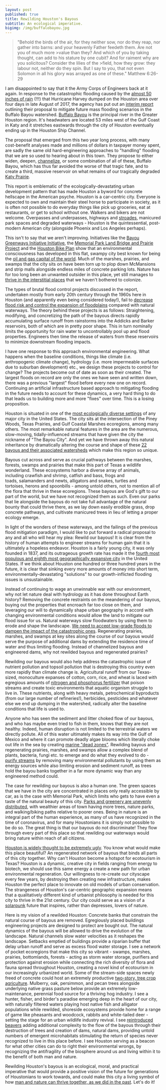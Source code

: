 ```yaml
---
layout: post
published: true
title: Rewilding Houston's Bayous
subtitle: An ecological imperative.
bigimg: /img/buffalobayou.jpg
---
```


>"Behold the birds of the air, for they neither sow, nor do they reap, nor gather into barns: and your heavenly Father feedeth them. Are not you of much more >value than they? And which of you by taking thought, can add to his stature by one cubit? And for raiment why are you solicitous? Consider the lilies of the >field, how they grow: they labour not, neither do they spin. But I say to you, that not even Solomon in all his glory was arrayed as one of these."
>Matthew 6:26-29

I am disappointed to say that it the Army Corps of Engineers back at it again. In response to the catastrophic flooding caused by the [almost 50 inches of rain](https://www.climate.gov/news-features/event-tracker/reviewing-hurricane-harveys-catastrophic-rain-and-flooding) (!!!) that Hurricane Harvey dumped on the Houston area over four days in late August of 2017, the agency has put out an [interim report](https://www.swg.usace.army.mil/Missions/Projects/BBTRS/) outlining their proposal to mitigate future mass flooding scenarios in the Buffalo Bayou watershed. [Buffalo Bayou](https://buffalobayou.org/) is the principal river in the Greater Houston region. It's headwaters are located 53 miles west of the Gulf Coast in Katy and it stretches eastwards through the city of Houston eventually ending up in the Houston Ship Channel.

The proposal that emerged from this two year long process, with many cost-benefit analyses made and millions of dollars in taxpayer money spent, are sadly the same old hard-engineering approaches to "handling" flooding that we are so used to hearing about in this town. They propose to either widen, deepen, [channelize](https://en.wikipedia.org/wiki/River_engineering#Channelization), or some combination of all of these, Buffalo Bayou, which has thus far avoided the worse of that tragic fate, and to create a third, massive reservoir on what remains of our tragically degraded [Katy Prairie](https://www.katyprairie.org/).

This report is emblematic of the ecologically-devastating urban development pattern that has made Houston a byword for concrete hellscape in the American psyche. Houston is a car-centric city. Everyone is expected to own and maintain their steel horse to participate in society, as it is often not possible to do everyday things like pick up groceries, eat at restaurants, or get to school without one. Walkers and bikers are not welcome. Overpasses and underpasses, highways and [stroades](https://www.strongtowns.org/journal/2018/3/1/whats-a-stroad-and-why-does-it-matter), manicured park spaces and degraded waterways - Houston is the quintessential, post-modern American city (alongside Phoenix and Los Angeles perhaps).

This isn't to say that we aren't improving. Initiatives like the [Bayou Greenways Initiative Initiative](https://houstonparksboard.org/about/bayou-greenways-2020), the [Memorial Park Land Bridge and Prairie Project](https://www.memorialparkconservancy.org/discover/master-plan/land-bridge-prairie-restoration-project/) and the [Houston Bike Plan](https://houstonbikeplan.org/) show that an environmental consciousness has developed in this flat, swampy city best known for being the [oil and gas capital of the world](https://www.forbes.com/sites/uhenergy/2018/08/22/proximity-counts-how-houston-dominates-the-oil-industry/). Much of the marshes, prairies, and swamps that the city sits on have been torn up to plop down McMansions and strip malls alongside endless miles of concrete parking lots. Nature has for too long been an unwanted outsider in this place, yet still manages to [thrive in the interstitial places](https://valerio.substack.com/p/2020-07-30-beyond-sustainability-and-towards-antifragility) that we haven't bothered to colonize.

The types of brutal flood control projects discussed in the report, undertaken mostly from early 20th century through the 1960s here in Houston (and apparently even being considered today!), fail to [decrease flood risk and control the expansion of floodplains](https://onlinelibrary.wiley.com/doi/full/10.1111/jfr3.12604) compared with natural waterways. The theory behind these projects is as follows: Straightening, modifying, and concretizing the path of the bayous directs rapidly accumulating surface runoff from rainstorms into the Addicks and Barker reservoirs, both of which are in pretty poor shape. This in turn nominally limits the opportunity for rain water to uncontrollably pool up and flood properties. Engineers then time the release of waters from these reservoirs to minimize downstream flooding impacts.

I have one response to this approach environmental engineering. What happens when the baseline conditions, things like climate (i.e. anthropogenic climate change), hydrology (i.e. more impermeable surfaces due to suburban development) etc., we design these projects to control for change? The projects become out of date as soon as their created. The largest floods on record are only the ones we have seen and written down, there was a previous "largest" flood before every new one on record. Continuing an artificial infrastructure based approach to mitigating flooding in the future needs to account for these dynamics, a very hard thing to do that leads us to building more and more "fixes" over time. This is a losing proposition.

Houston is situated in one of the [most ecologically diverse settings](https://houstonwilderness.org/about-ecoregions) of any major city in the United States. The city sits at the intersection of the Piney Woods, Texas Prairies, and Gulf Coastal Marshes ecoregions, among many others. The most remarkable natural features in the area are the numerous, slow-moving, tidally-influenced streams that have given the city the nickname of "The Bayou City". And yet we have thrown away this natural inheritance by dramatically altering the course and shape of these [22 bayous and their associated watersheds](https://www.bayoupreservation.org/Bayous) which make this region so unique.

Bayous cut across and serve as crucial pathways between the marshes, forests, swamps and prairies that make this part of Texas a wildlife wonderland. These ecosystems harbor a diverse array of animals, including crawfish and shrimp, catfish and bass, frogs and toads, salamanders and newts, alligators and snakes, turtles and tortoises, herons and spoonbills - among untold others, not to mention all of the flora that thrive in these ecoregions. These bayous are God's gift to our part of the world, but we have not recognized them as such. Even our parks that lie alongside the bayous do not take full advantage of the natural bounty that could thrive there, as we lay down easily erodible grass, drop concrete pathways, and cultivate manicured trees in lieu of letting a proper ecology emerge.

In light of the wonders of these waterways, and the failings of the previous flood mitigation paradigm, I would like to put forward a radical proposal to any and all who will hear my plea: Rewild our bayous! It is clear from the history of human attempts to engineer streams for human gain that it is ultimately a hopeless endeavor. Houston is a fairly young city, it was only founded in 1837, and its outrageous growth rate has made it the [fourth most populous and eighth most geographically expansive city](https://en.wikipedia.org/wiki/Houston) in the United States. If we think about Houston one hundred or three hundred years in the future, it is clear that sinking every more amounts of money into short term, environmentally-devastating "solutions" to our growth-inflicted flooding issues is unsustainable.

Instead of continuing to wage an unwinnable war with our environment, why not let nature deal with hydrology as it has done throughout Earth history? Removing the concrete restraints on the meandering of our bayous, buying out the properties that encroach far too close on them, and leveraging our will to dynamically shape urban geography in accord with changing environmental conditions would allow the land to mitigate our flood issue for us. Natural waterways slow floodwaters by using them to erode and shape the landscape. [We need to accept low-grade floods to dampen the impact of the catastrophic ones](https://www.americanrivers.org/threats-solutions/restoring-damaged-rivers/benefits-of-restoring-floodplains/). Regenerating prairies, marshes, and swamps at key sites along the course of our bayous would serve the purpose of additional dams by extending the residence time of water and thus limiting flooding. Instead of channelized bayous and engineered dams, why not rewilded bayous and regenerated prairies?

Rewilding our bayous would also help address the catastrophic issue of nutrient pollution and topsoil pollution that is destroying this country even more rapidly than climate change is. Agricultural runoff from our Texas-sized, monoculture expanses of cotton, corn, rice, and wheat is laced with egregious amounts of [nitrogen and phosphorus fertilizer](https://www.epa.gov/nutrientpollution/issue#:~:text=Nutrient%20pollution%20is%20one%20of,in%20the%20air%20and%20water.&text=Too%20much%20nitrogen%20and%20phosphorus%20in%20the%20water%20causes%20algae,faster%20than%20ecosystems%20can%20handle.) that poison streams and create toxic environments that aquatic organism struggle to live in. These nutrients, along with heavy metals, petrochemical byproducts (from our large number of refineries!), herbicides, pesticides and whatever else we end up dumping in the watershed, radically alter the baseline conditions that life is used to.

Anyone who has seen the sediment and litter choked flow of our bayous, and who has maybe even tried to fish in them, knows that they are not healthy. Indeed, human disruption is not limited to the terrestrial waters we directly pollute. All of this water ultimately makes its way into the Gulf of Mexico and where it can promote deadly algae blooms which literally choke out life in the sea by creating [marine "dead zones"](https://oceanservice.noaa.gov/facts/deadzone.html). Rewilding bayous and regenerating prairies, marshes, and swamps allow a complex blend of plants, bacteria, fungi etc. to emerge  and do what they evolved to do - [purify streams](https://sciencing.com/do-wetlands-purify-water-7585568.html) by removing many environmental pollutants by using them as energy sources while also limiting erosion and sediment runoff, as trees hold the bayou banks together in a far more dynamic way than any engineered method could.

The case for rewilding our bayous is also a human one. The green spaces that we have in the city are concentrated in places only really accessible by car, as is the case with Memorial Park, which limits who gets to have even a taste of the natural beauty of this city. [Parks and greenery are unevenly distributed](https://www.geographyrealm.com/gray-green-urban-divide-wealth-poverty-visible-space/), with wealthier areas of town having more trees, nature parks, and walking/biking paths relative to poorer ones. Being in nature is an integral part of the human experience, as many of us have recognized in the time of coronavirus, and for many Houstonians it is simply not possible to be do so. The great thing is that our bayous do not discriminate! They flow through every part of this place so that rewilding our waterways would bring nature within reach of all citizens.

[Houston is widely thought to be extremely ugly](https://www.houstoniamag.com/travel-and-outdoors/2013/11/houston-ugliest-city-in-the-first-world-november-2013#:~:text=A%20site%20called%20Ucityguides.com,barely%20more%20fetching%20than%20Detroit.). You know what would make this place beautiful? An regenerated network of bayous that binds all parts of this city together. Why can't Houston become a hotspot for ecotourism in Texas?  Houston is a dynamic, creative city in fields ranging from energy to biotech, we should use this same energy a create a new path for urban environmental regeneration. Our willingness to re-create our cityscape every few years, by destroying then creating new infrastructure, makes Houston the perfect place to innovate on old models of urban conservation. The strangeness of Houston's car-centric geographic expansion means that a qualitatively different kind of urbanist philosophy is needed for this city to thrive in the 21st century. Our city could serve as a vision of a [solarpunk](https://medium.com/solarpunks/solarpunk-a-reference-guide-8bcf18871965) future that inspires, rather than depresses, lovers of nature.

Here is my vision of a rewilded Houston: Concrete banks that constrain the natural course of bayous are removed. Egregiously placed buildings engineering projects are designed to protect are bought out. The natural dynamics of the bayous will be allowed to drive the evolution of the landscape. Natural channels slow water velocities as it reshapes the landscape. Setbacks emptied of buildings provide a riparian buffer that delay urban runoff and serve as excess flood water storage. I see a network of pocket ecoregions that make this city so vibrant - swamps, marshes, prairies, bottomlands, forests - acting as storm water storage,  purifiers and protection against erosion while connecting the rich diversity of flora and fauna spread throughout Houston, creating a novel kind of ecotourism in our increasingly urbanized world. Some of the stream-side spaces newly freed of concrete could host an extremely productive [two-story, tree crop agriculture](http://journeytoforever.org/farm_library/smith/treecrops2.html). Mulberry, oak, persimmon, and pecan trees alongside underlying native grass pasture below provide an extremely low-maintenance, perennial food source for a thriving hog industry. I see a hunter, fisher, and birder's paradise emerging deep in the heart of our city, with naturally filtered waters playing host native fish and alligator populations while rewilded, shoreside ecosystems provide home for a range of game like pheasants and woodcock, rabbits and white-tailed deer - setting the stage for an urban wildlife industry revival. I see [reintroduced beavers](https://buffalobayou.org/blog/beavers-in-the-park/) adding additional complexity to the flow of the bayous through their destruction of trees and creation of dams, natural dams, providing untold numbers of emergent microhabitats stimulating the return of species never recognized to live in this place before. I see Houston serving as a beacon for what other cities can do to right their environmental wrongs, by recognizing the antifragility of the biosphere around us and living within it to the benefit of both man and nature.

Rewilding Houston's bayous is an ecological, moral, and practical imperative that would provide a positive vision of the future for generations of Houstonians to work towards, and could make this city a living symbol of how [man and nature can thrive together, as we did in the past](https://valerio.substack.com/p/to-rewild-nature-we-must-rewild-man). Let's do it!
